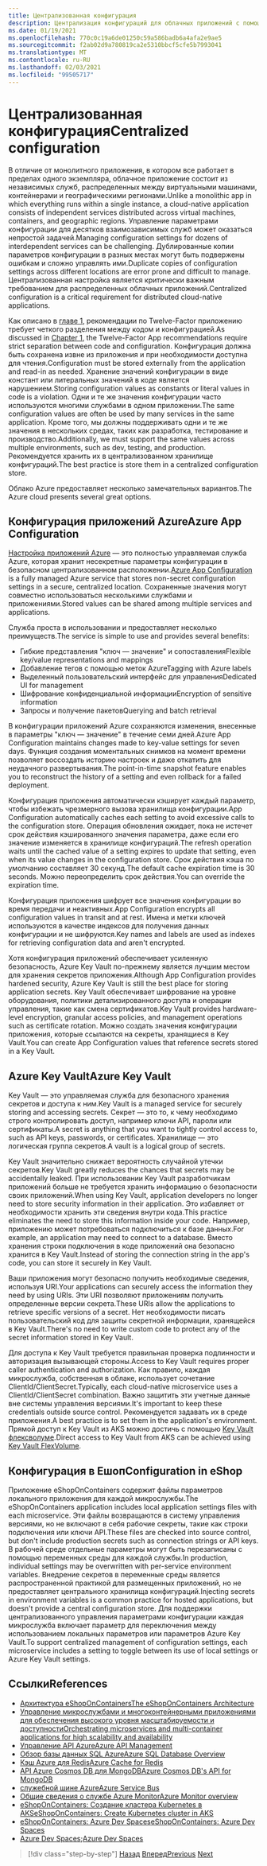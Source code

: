 ```yaml
---
title: Централизованная конфигурация
description: Централизация конфигураций для облачных приложений с помощью конфигурации приложений Azure и хранилища Азурекэй.
ms.date: 01/19/2021
ms.openlocfilehash: 770c0c19a6de01250c59a586badb6a4afa2e9ae5
ms.sourcegitcommit: f2ab02d9a780819ca2e5310bbcf5cfe5b7993041
ms.translationtype: MT
ms.contentlocale: ru-RU
ms.lasthandoff: 02/03/2021
ms.locfileid: "99505717"
---
```

# <a name="centralized-configuration"></a><span data-ttu-id="b7875-103">Централизованная конфигурация</span><span class="sxs-lookup"><span data-stu-id="b7875-103">Centralized configuration</span></span>

<span data-ttu-id="b7875-104">В отличие от монолитного приложения, в котором все работает в пределах одного экземпляра, облачное приложение состоит из независимых служб, распределенных между виртуальными машинами, контейнерами и географическими регионами.</span><span class="sxs-lookup"><span data-stu-id="b7875-104">Unlike a monolithic app in which everything runs within a single instance, a cloud-native application consists of independent services distributed across virtual machines, containers, and geographic regions.</span></span> <span data-ttu-id="b7875-105">Управление параметрами конфигурации для десятков взаимозависимых служб может оказаться непростой задачей.</span><span class="sxs-lookup"><span data-stu-id="b7875-105">Managing configuration settings for dozens of interdependent services can be challenging.</span></span> <span data-ttu-id="b7875-106">Дублированные копии параметров конфигурации в разных местах могут быть подвержены ошибкам и сложно управлять ими.</span><span class="sxs-lookup"><span data-stu-id="b7875-106">Duplicate copies of configuration settings across different locations are error prone and difficult to manage.</span></span> <span data-ttu-id="b7875-107">Централизованная настройка является критически важным требованием для распределенных облачных приложений.</span><span class="sxs-lookup"><span data-stu-id="b7875-107">Centralized configuration is a critical requirement for distributed cloud-native applications.</span></span>

<span data-ttu-id="b7875-108">Как описано в [главе 1](introduction.md), рекомендации по Twelve-Factor приложению требует четкого разделения между кодом и конфигурацией.</span><span class="sxs-lookup"><span data-stu-id="b7875-108">As discussed in [Chapter 1](introduction.md), the Twelve-Factor App recommendations require strict separation between code and configuration.</span></span> <span data-ttu-id="b7875-109">Конфигурация должна быть сохранена извне из приложения и при необходимости доступна для чтения.</span><span class="sxs-lookup"><span data-stu-id="b7875-109">Configuration must be stored externally from the application and read-in as needed.</span></span> <span data-ttu-id="b7875-110">Хранение значений конфигурации в виде констант или литеральных значений в коде является нарушением.</span><span class="sxs-lookup"><span data-stu-id="b7875-110">Storing configuration values as constants or literal values in code is a violation.</span></span> <span data-ttu-id="b7875-111">Одни и те же значения конфигурации часто используются многими службами в одном приложении.</span><span class="sxs-lookup"><span data-stu-id="b7875-111">The same configuration values are often be used by many services in the same application.</span></span> <span data-ttu-id="b7875-112">Кроме того, мы должны поддерживать одни и те же значения в нескольких средах, таких как разработка, тестирование и производство.</span><span class="sxs-lookup"><span data-stu-id="b7875-112">Additionally, we must support the same values across multiple environments, such as dev, testing, and production.</span></span> <span data-ttu-id="b7875-113">Рекомендуется хранить их в централизованном хранилище конфигураций.</span><span class="sxs-lookup"><span data-stu-id="b7875-113">The best practice is store them in a centralized configuration store.</span></span>

<span data-ttu-id="b7875-114">Облако Azure предоставляет несколько замечательных вариантов.</span><span class="sxs-lookup"><span data-stu-id="b7875-114">The Azure cloud presents several great options.</span></span>

## <a name="azure-app-configuration"></a><span data-ttu-id="b7875-115">Конфигурация приложений Azure</span><span class="sxs-lookup"><span data-stu-id="b7875-115">Azure App Configuration</span></span>

<span data-ttu-id="b7875-116">[Настройка приложений Azure](/azure/azure-app-configuration/overview) — это полностью управляемая служба Azure, которая хранит несекретные параметры конфигурации в безопасном централизованном расположении.</span><span class="sxs-lookup"><span data-stu-id="b7875-116">[Azure App Configuration](/azure/azure-app-configuration/overview) is a fully managed Azure service that stores non-secret configuration settings in a secure, centralized location.</span></span> <span data-ttu-id="b7875-117">Сохраненные значения могут совместно использоваться несколькими службами и приложениями.</span><span class="sxs-lookup"><span data-stu-id="b7875-117">Stored values can be shared among multiple services and applications.</span></span>

<span data-ttu-id="b7875-118">Служба проста в использовании и предоставляет несколько преимуществ.</span><span class="sxs-lookup"><span data-stu-id="b7875-118">The service is simple to use and provides several benefits:</span></span>

- <span data-ttu-id="b7875-119">Гибкие представления "ключ — значение" и сопоставления</span><span class="sxs-lookup"><span data-stu-id="b7875-119">Flexible key/value representations and mappings</span></span>
- <span data-ttu-id="b7875-120">Добавление тегов с помощью меток Azure</span><span class="sxs-lookup"><span data-stu-id="b7875-120">Tagging with Azure labels</span></span>
- <span data-ttu-id="b7875-121">Выделенный пользовательский интерфейс для управления</span><span class="sxs-lookup"><span data-stu-id="b7875-121">Dedicated UI for management</span></span>
- <span data-ttu-id="b7875-122">Шифрование конфиденциальной информации</span><span class="sxs-lookup"><span data-stu-id="b7875-122">Encryption of sensitive information</span></span>
- <span data-ttu-id="b7875-123">Запросы и получение пакетов</span><span class="sxs-lookup"><span data-stu-id="b7875-123">Querying and batch retrieval</span></span>

<span data-ttu-id="b7875-124">В конфигурации приложений Azure сохраняются изменения, внесенные в параметры "ключ — значение" в течение семи дней.</span><span class="sxs-lookup"><span data-stu-id="b7875-124">Azure App Configuration maintains changes made to key-value settings for seven days.</span></span> <span data-ttu-id="b7875-125">Функция создания моментальных снимков на момент времени позволяет воссоздать историю настроек и даже откатить для неудачного развертывания.</span><span class="sxs-lookup"><span data-stu-id="b7875-125">The point-in-time snapshot feature enables you to reconstruct the history of a setting and even rollback for a failed deployment.</span></span>

<span data-ttu-id="b7875-126">Конфигурация приложения автоматически кэширует каждый параметр, чтобы избежать чрезмерного вызова хранилища конфигурации.</span><span class="sxs-lookup"><span data-stu-id="b7875-126">App Configuration automatically caches each setting to avoid excessive calls to the configuration store.</span></span> <span data-ttu-id="b7875-127">Операция обновления ожидает, пока не истечет срок действия кэшированного значения параметра, даже если его значение изменяется в хранилище конфигураций.</span><span class="sxs-lookup"><span data-stu-id="b7875-127">The refresh operation waits until the cached value of a setting expires to update that setting, even when its value changes in the configuration store.</span></span> <span data-ttu-id="b7875-128">Срок действия кэша по умолчанию составляет 30 секунд.</span><span class="sxs-lookup"><span data-stu-id="b7875-128">The default cache expiration time is 30 seconds.</span></span> <span data-ttu-id="b7875-129">Можно переопределить срок действия.</span><span class="sxs-lookup"><span data-stu-id="b7875-129">You can override the expiration time.</span></span>

<span data-ttu-id="b7875-130">Конфигурация приложения шифрует все значения конфигурации во время передачи и неактивных.</span><span class="sxs-lookup"><span data-stu-id="b7875-130">App Configuration encrypts all configuration values in transit and at rest.</span></span> <span data-ttu-id="b7875-131">Имена и метки ключей используются в качестве индексов для получения данных конфигурации и не шифруются.</span><span class="sxs-lookup"><span data-stu-id="b7875-131">Key names and labels are used as indexes for retrieving configuration data and aren't encrypted.</span></span>

<span data-ttu-id="b7875-132">Хотя конфигурация приложений обеспечивает усиленную безопасность, Azure Key Vault по-прежнему является лучшим местом для хранения секретов приложения.</span><span class="sxs-lookup"><span data-stu-id="b7875-132">Although App Configuration provides hardened security, Azure Key Vault is still the best place for storing application secrets.</span></span> <span data-ttu-id="b7875-133">Key Vault обеспечивает шифрование на уровне оборудования, политики детализированного доступа и операции управления, такие как смена сертификатов.</span><span class="sxs-lookup"><span data-stu-id="b7875-133">Key Vault provides hardware-level encryption, granular access policies, and management operations such as certificate rotation.</span></span> <span data-ttu-id="b7875-134">Можно создать значения конфигурации приложения, которые ссылаются на секреты, хранящиеся в Key Vault.</span><span class="sxs-lookup"><span data-stu-id="b7875-134">You can create App Configuration values that reference secrets stored in a Key Vault.</span></span>

## <a name="azure-key-vault"></a><span data-ttu-id="b7875-135">Azure Key Vault</span><span class="sxs-lookup"><span data-stu-id="b7875-135">Azure Key Vault</span></span>

<span data-ttu-id="b7875-136">Key Vault — это управляемая служба для безопасного хранения секретов и доступа к ним.</span><span class="sxs-lookup"><span data-stu-id="b7875-136">Key Vault is a managed service for securely storing and accessing secrets.</span></span> <span data-ttu-id="b7875-137">Секрет — это то, к чему необходимо строго контролировать доступ, например ключи API, пароли или сертификаты.</span><span class="sxs-lookup"><span data-stu-id="b7875-137">A secret is anything that you want to tightly control access to, such as API keys, passwords, or certificates.</span></span> <span data-ttu-id="b7875-138">Хранилище — это логическая группа секретов.</span><span class="sxs-lookup"><span data-stu-id="b7875-138">A vault is a logical group of secrets.</span></span>

<span data-ttu-id="b7875-139">Key Vault значительно снижает вероятность случайной утечки секретов.</span><span class="sxs-lookup"><span data-stu-id="b7875-139">Key Vault greatly reduces the chances that secrets may be accidentally leaked.</span></span> <span data-ttu-id="b7875-140">При использовании Key Vault разработчикам приложений больше не требуется хранить информацию о безопасности своих приложений.</span><span class="sxs-lookup"><span data-stu-id="b7875-140">When using Key Vault, application developers no longer need to store security information in their application.</span></span> <span data-ttu-id="b7875-141">Это избавляет от необходимости хранить эти сведения внутри кода.</span><span class="sxs-lookup"><span data-stu-id="b7875-141">This practice eliminates the need to store this information inside your code.</span></span> <span data-ttu-id="b7875-142">Например, приложению может потребоваться подключиться к базе данных.</span><span class="sxs-lookup"><span data-stu-id="b7875-142">For example, an application may need to connect to a database.</span></span> <span data-ttu-id="b7875-143">Вместо хранения строки подключения в коде приложений она безопасно хранится в Key Vault.</span><span class="sxs-lookup"><span data-stu-id="b7875-143">Instead of storing the connection string in the app's code, you can store it securely in Key Vault.</span></span>

<span data-ttu-id="b7875-144">Ваши приложения могут безопасно получить необходимые сведения, используя URI.</span><span class="sxs-lookup"><span data-stu-id="b7875-144">Your applications can securely access the information they need by using URIs.</span></span> <span data-ttu-id="b7875-145">Эти URI позволяют приложениям получить определенные версии секрета.</span><span class="sxs-lookup"><span data-stu-id="b7875-145">These URIs allow the applications to retrieve specific versions of a secret.</span></span> <span data-ttu-id="b7875-146">Нет необходимости писать пользовательский код для защиты секретной информации, хранящейся в Key Vault.</span><span class="sxs-lookup"><span data-stu-id="b7875-146">There's no need to write custom code to protect any of the secret information stored in Key Vault.</span></span>

<span data-ttu-id="b7875-147">Для доступа к Key Vault требуется правильная проверка подлинности и авторизация вызывающей стороны.</span><span class="sxs-lookup"><span data-stu-id="b7875-147">Access to Key Vault requires proper caller authentication and authorization.</span></span> <span data-ttu-id="b7875-148">Как правило, каждая микрослужба, собственная в облаке, использует сочетание ClientId/ClientSecret.</span><span class="sxs-lookup"><span data-stu-id="b7875-148">Typically, each cloud-native microservice uses a ClientId/ClientSecret combination.</span></span> <span data-ttu-id="b7875-149">Важно защитить эти учетные данные вне системы управления версиями.</span><span class="sxs-lookup"><span data-stu-id="b7875-149">It's important to keep these credentials outside source control.</span></span> <span data-ttu-id="b7875-150">Рекомендуется задавать их в среде приложения.</span><span class="sxs-lookup"><span data-stu-id="b7875-150">A best practice is to set them in  the application's environment.</span></span> <span data-ttu-id="b7875-151">Прямой доступ к Key Vault из AKS можно достичь с помощью [Key Vault флексволуме](https://github.com/Azure/kubernetes-keyvault-flexvol).</span><span class="sxs-lookup"><span data-stu-id="b7875-151">Direct access to Key Vault from AKS can be achieved using [Key Vault FlexVolume](https://github.com/Azure/kubernetes-keyvault-flexvol).</span></span>

## <a name="configuration-in-eshop"></a><span data-ttu-id="b7875-152">Конфигурация в Ешоп</span><span class="sxs-lookup"><span data-stu-id="b7875-152">Configuration in eShop</span></span>

<span data-ttu-id="b7875-153">Приложение eShopOnContainers содержит файлы параметров локального приложения для каждой микрослужбы.</span><span class="sxs-lookup"><span data-stu-id="b7875-153">The eShopOnContainers application includes local application settings files with each microservice.</span></span> <span data-ttu-id="b7875-154">Эти файлы возвращаются в систему управления версиями, но не включают в себя рабочие секреты, такие как строки подключения или ключи API.</span><span class="sxs-lookup"><span data-stu-id="b7875-154">These files are checked into source control, but don't include production secrets such as connection strings or API keys.</span></span> <span data-ttu-id="b7875-155">В рабочей среде отдельные параметры могут быть перезаписаны с помощью переменных среды для каждой службы.</span><span class="sxs-lookup"><span data-stu-id="b7875-155">In production, individual settings may be overwritten with per-service environment variables.</span></span> <span data-ttu-id="b7875-156">Внедрение секретов в переменные среды является распространенной практикой для размещенных приложений, но не предоставляет центрального хранилища конфигураций.</span><span class="sxs-lookup"><span data-stu-id="b7875-156">Injecting secrets in environment variables is a common practice for hosted applications, but doesn't provide a central configuration store.</span></span> <span data-ttu-id="b7875-157">Для поддержки централизованного управления параметрами конфигурации каждая микрослужба включает параметр для переключения между использованием локальных параметров или параметров Azure Key Vault.</span><span class="sxs-lookup"><span data-stu-id="b7875-157">To support centralized management of configuration settings, each microservice includes a setting to toggle between its use of local settings or Azure Key Vault settings.</span></span>

## <a name="references"></a><span data-ttu-id="b7875-158">Ссылки</span><span class="sxs-lookup"><span data-stu-id="b7875-158">References</span></span>

- [<span data-ttu-id="b7875-159">Архитектура eShopOnContainers</span><span class="sxs-lookup"><span data-stu-id="b7875-159">The eShopOnContainers Architecture</span></span>](https://github.com/dotnet-architecture/eShopOnContainers/wiki/Architecture)
- [<span data-ttu-id="b7875-160">Управление микрослужбами и многоконтейнерными приложениями для обеспечения высокого уровня масштабируемости и доступности</span><span class="sxs-lookup"><span data-stu-id="b7875-160">Orchestrating microservices and multi-container applications for high scalability and availability</span></span>](../microservices/architect-microservice-container-applications/scalable-available-multi-container-microservice-applications.md)
- [<span data-ttu-id="b7875-161">Управление API Azure</span><span class="sxs-lookup"><span data-stu-id="b7875-161">Azure API Management</span></span>](/azure/api-management/api-management-key-concepts)
- [<span data-ttu-id="b7875-162">Обзор базы данных SQL Azure</span><span class="sxs-lookup"><span data-stu-id="b7875-162">Azure SQL Database Overview</span></span>](/azure/sql-database/sql-database-technical-overview)
- [<span data-ttu-id="b7875-163">Кэш Azure для Redis</span><span class="sxs-lookup"><span data-stu-id="b7875-163">Azure Cache for Redis</span></span>](https://azure.microsoft.com/services/cache/)
- [<span data-ttu-id="b7875-164">API Azure Cosmos DB для MongoDB</span><span class="sxs-lookup"><span data-stu-id="b7875-164">Azure Cosmos DB's API for MongoDB</span></span>](/azure/cosmos-db/mongodb-introduction)
- [<span data-ttu-id="b7875-165">служебной шине Azure</span><span class="sxs-lookup"><span data-stu-id="b7875-165">Azure Service Bus</span></span>](/azure/service-bus-messaging/service-bus-messaging-overview)
- [<span data-ttu-id="b7875-166">Общие сведения о службе Azure Monitor</span><span class="sxs-lookup"><span data-stu-id="b7875-166">Azure Monitor overview</span></span>](/azure/azure-monitor/overview)
- <span data-ttu-id="b7875-167">[eShopOnContainers: Создание кластера Kubernetes в AKS](https://github.com/dotnet-architecture/eShopOnContainers/wiki/Deploy-to-Azure-Kubernetes-Service-(AKS)#create-kubernetes-cluster-in-aks)</span><span class="sxs-lookup"><span data-stu-id="b7875-167">[eShopOnContainers: Create Kubernetes cluster in AKS](https://github.com/dotnet-architecture/eShopOnContainers/wiki/Deploy-to-Azure-Kubernetes-Service-(AKS)#create-kubernetes-cluster-in-aks)</span></span>
- [<span data-ttu-id="b7875-168">eShopOnContainers: Azure Dev Spaces</span><span class="sxs-lookup"><span data-stu-id="b7875-168">eShopOnContainers: Azure Dev Spaces</span></span>](https://github.com/dotnet-architecture/eShopOnContainers/wiki/Azure-Dev-Spaces)
- <span data-ttu-id="b7875-169">[Azure Dev Spaces](/azure/dev-spaces/about);</span><span class="sxs-lookup"><span data-stu-id="b7875-169">[Azure Dev Spaces](/azure/dev-spaces/about)</span></span>

>[!div class="step-by-step"]
><span data-ttu-id="b7875-170">[Назад](deploy-eshoponcontainers-azure.md)
>[Вперед](scale-applications.md)</span><span class="sxs-lookup"><span data-stu-id="b7875-170">[Previous](deploy-eshoponcontainers-azure.md)
[Next](scale-applications.md)</span></span>
